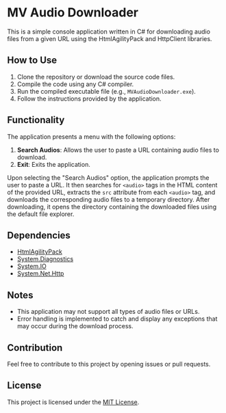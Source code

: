 # MV Audio Downloader

This is a simple console application written in C# for downloading audio files from a given URL using the HtmlAgilityPack and HttpClient libraries.

## How to Use

1. Clone the repository or download the source code files.
2. Compile the code using any C# compiler.
3. Run the compiled executable file (e.g., `MVAudioDownloader.exe`).
4. Follow the instructions provided by the application.

## Functionality

The application presents a menu with the following options:

1. **Search Audios**: Allows the user to paste a URL containing audio files to download.
2. **Exit**: Exits the application.

Upon selecting the "Search Audios" option, the application prompts the user to paste a URL. It then searches for `<audio>` tags in the HTML content of the provided URL, extracts the `src` attribute from each `<audio>` tag, and downloads the corresponding audio files to a temporary directory. After downloading, it opens the directory containing the downloaded files using the default file explorer.

## Dependencies

- [HtmlAgilityPack](https://html-agility-pack.net/)
- [System.Diagnostics](https://docs.microsoft.com/en-us/dotnet/api/system.diagnostics?view=net-6.0)
- [System.IO](https://docs.microsoft.com/en-us/dotnet/api/system.io?view=net-6.0)
- [System.Net.Http](https://docs.microsoft.com/en-us/dotnet/api/system.net.http?view=net-6.0)

## Notes

- This application may not support all types of audio files or URLs.
- Error handling is implemented to catch and display any exceptions that may occur during the download process.

## Contribution

Feel free to contribute to this project by opening issues or pull requests.

## License

This project is licensed under the [MIT License](LICENSE).
